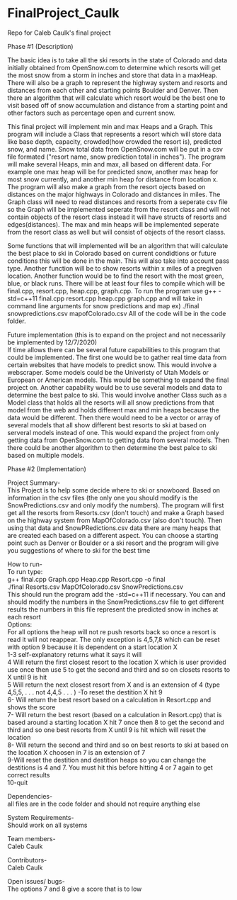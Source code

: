 # FinalProject_Caulk
Repo for Caleb Caulk's final project  
  
Phase #1 (Description)  

The basic idea is to take all the ski resorts in the state of Colorado and data initially obtained from OpenSnow.com to determine which resorts will get the most snow from a storm in inches and store that data in a maxHeap. There will also be a graph to represent the highway system and resorts and distances from each other and starting points Boulder and Denver. Then there an algorithm that will calculate which resort would be the best one to visit based off of snow accumulation and distance from a starting point and other factors such as percentage open and current snow.
  
This final project will implement min and max Heaps and a Graph. This program will include a Class that represents a resort which will store data like base depth, capacity, crowded(how crowded the resort is), predicted snow, and name. Snow total data from OpenSnow.com will be put in a csv file formated ("resort name, snow prediction total in inches"). The program will make several Heaps, min and max, all based on different data. For example one max heap will be for predicted snow, another max heap for most snow currently, and another min heap for distance from location x. The program will also make a graph from the resort ojects based on distances on the major highways in Colorado and distances in miles. The Graph class will need to read distances and resorts from a seperate csv file so the Graph will be implemented seperate from the resort class and will not contain objects of the resort class instead it will have structs of resorts and edges(distances). The max and min heaps will be implemented seperate from the resort class as well but will consist of objects of the resort classs. 
  
Some functions that will implemented will be an algorithm that will calculate the best place to ski in Colorado based on current condidtions or future conditions this will be done in the main. This will also take into account pass type. Another function will be to show resorts within x miles of a pregiven location. Another function would be to find the resort with the most green, blue, or black runs. There will be at least four files to compile which will be final.cpp, resort.cpp, heap.cpp, graph.cpp. To run the program use g++ -std=c++11 final.cpp resort.cpp heap.cpp graph.cpp and will take in command line arguments for snow predictions and map ex) ./final snowpredictions.csv mapofColorado.csv All of the code will be in the code folder.
  
Future implementation (this is to expand on the project and not necessarily be implemented by 12/7/2020)  
If time allows there can be several future capabilities to this program that could be implemented. The first one would be to gather real time data from certain websites that have models to predict snow. This would involve a webscraper. Some models could be the Univeristy of Utah Models or European or American models. This would be something to expand the final project on. Another capability would be to use several models and data to determine the best palce to ski. This would involve another Class such as a Model class that holds all the resorts will all snow predictions from that model from the web and holds different max and min heaps because the data would be different. Then there would need to be a vector or array of several models that all show different best resorts to ski at based on serveral models instead of one. This would expand the project from only getting data from OpenSnow.com to getting data from several models. Then there could be another algorithm to then determine the best palce to ski based on multiple models.  
  
Phase #2 (Implementation)  
  
Project Summary-  
  This Project is to help some decide where to ski or snowboard. Based on information in the csv files (the only one you should modify is the SnowPredictions.csv and only modify the numbers). The program will first get all the resorts from Resorts.csv (don't touch) and make a Graph based on the highway system from MapOfColorado.csv (also don't touch). Then using that data and SnowPRedictions.csv data there are many heaps that are created each based on a different aspect. You can choose a starting point such as Denver or Boulder or a ski resort and the program will give you suggestions of where to ski for the best time

  How to run-  
  To run type:  
  g++ final.cpp Graph.cpp Heap.cpp Resort.cpp -o final  
  ./final Resorts.csv MapOfColorado.csv SnowPredictions.csv  
  This should run the program add the -std=c++11 if necessary.
  You can and should modify the numbers in the SnowPredictions.csv file to get different results the numbers in this file represent the predicted snow in inches at each resort  
  Options:  
  For all options the heap will not re push resorts back so once a resort is read it will not reappear. The only exception is 4,5,7,8 which can be reset with option 9 because it is dependent on a start location X  
  1-3 self-explanatory returns what it says it will  
  4 Will return the first closest resort to the location X which is user provided use once then use 5 to get the second and third and so on closets resorts to X until 9 is hit  
  5 Will return the next closest resort from X and is an extension of 4 (type 4,5,5, . . . not 4,4,5 . . . )
  -To reset the destition X hit 9  
  6- Will return the best resort based on a calculation in Resort.cpp and shows the score  
  7- Will return the best resort (based on a calculation in Resort.cpp) that is based around a starting location X hit 7 once then 8 to get the second and third and so one best resorts from X until 9 is hit which will reset the location  
  8- Will return the second and third and so on best resorts to ski at based on the location X choosen in 7 is an extension of 7  
  9-Will reset the destition and destition heaps so you can change the destitions is 4 and 7. You must hit this before hitting 4 or 7 again to get correct results  
  10-quit  

  Dependencies-  
  all files are in the code folder and should not require anything else

  System Requirements-  
  Should work on all systems

  Team members-  
  Caleb Caulk

  Contributors-  
  Caleb Caulk

  Open issues/ bugs-  
  The options 7 and 8 give a score that is to low

